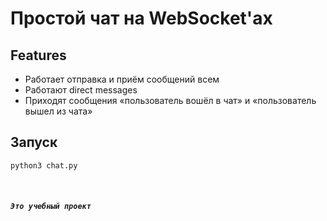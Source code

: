 # Простой чат на WebSocket'ах

## Features
- Работает отправка и приём сообщений всем
- Работают direct messages
- Приходят сообщения «пользователь вошёл в чат» и «пользователь вышел из чата»

## Запуск
```sh
python3 chat.py
```
<br>

##### `Это учебный проект`